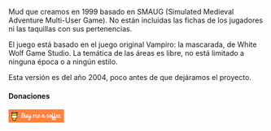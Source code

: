 Mud que creamos en 1999 basado en SMAUG (Simulated Medieval Adventure Multi-User Game). No están incluidas las fichas de los jugadores ni las taquillas con sus pertenencias.    
   
El juego está basado en el juego original Vampiro: la mascarada,  de White Wolf Game Studio. La temática de las áreas es libre, no está limitado a ninguna época o a ningún estilo.   
   
Esta versión es del año 2004, poco antes de que dejáramos el proyecto.   
   
#### Donaciones    
    
<a href="https://www.buymeacoffee.com/yeadan" target="_blank">
<img src="https://github.com/yeadan/blockenergy/blob/master/public/default-orange.png" alt="Buy Me A Coffee" style="height: 26px !important;width: 109px !important;" >
</a>   

